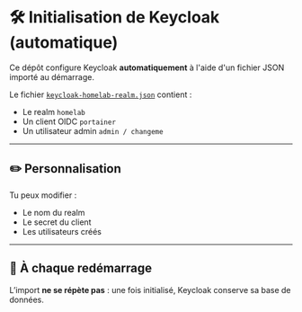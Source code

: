 # 🛠️ Initialisation de Keycloak (automatique)

Ce dépôt configure Keycloak **automatiquement** à l'aide d'un fichier JSON importé au démarrage.

Le fichier [`keycloak-homelab-realm.json`](./keycloak-homelab-realm.json) contient :

- Le realm `homelab`
- Un client OIDC `portainer`
- Un utilisateur admin `admin / changeme`

---

## ✏️ Personnalisation

Tu peux modifier :

- Le nom du realm
- Le secret du client
- Les utilisateurs créés

---

## 🔁 À chaque redémarrage

L’import **ne se répète pas** : une fois initialisé, Keycloak conserve sa base de données.
